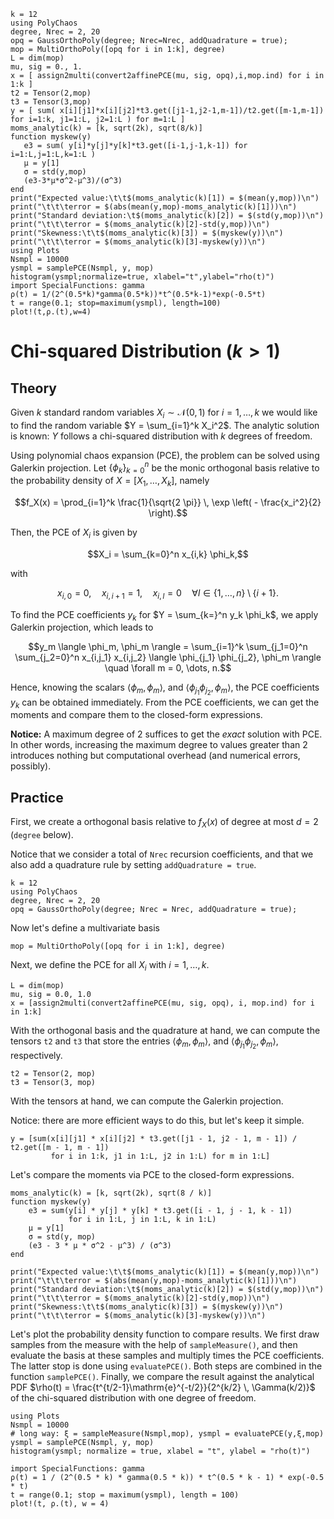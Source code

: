 ```@setup mysetup
k = 12
using PolyChaos
degree, Nrec = 2, 20
opq = GaussOrthoPoly(degree; Nrec=Nrec, addQuadrature = true);
mop = MultiOrthoPoly([opq for i in 1:k], degree)
L = dim(mop)
mu, sig = 0., 1.
x = [ assign2multi(convert2affinePCE(mu, sig, opq),i,mop.ind) for i in 1:k ]
t2 = Tensor(2,mop)
t3 = Tensor(3,mop)
y = [ sum( x[i][j1]*x[i][j2]*t3.get([j1-1,j2-1,m-1])/t2.get([m-1,m-1])  for i=1:k, j1=1:L, j2=1:L ) for m=1:L ]
moms_analytic(k) = [k, sqrt(2k), sqrt(8/k)]
function myskew(y)
   e3 = sum( y[i]*y[j]*y[k]*t3.get([i-1,j-1,k-1]) for i=1:L,j=1:L,k=1:L )
   μ = y[1]
   σ = std(y,mop)
   (e3-3*μ*σ^2-μ^3)/(σ^3)
end
print("Expected value:\t\t$(moms_analytic(k)[1]) = $(mean(y,mop))\n")
print("\t\t\terror = $(abs(mean(y,mop)-moms_analytic(k)[1]))\n")
print("Standard deviation:\t$(moms_analytic(k)[2]) = $(std(y,mop))\n")
print("\t\t\terror = $(moms_analytic(k)[2]-std(y,mop))\n")
print("Skewness:\t\t$(moms_analytic(k)[3]) = $(myskew(y))\n")
print("\t\t\terror = $(moms_analytic(k)[3]-myskew(y))\n")
using Plots
Nsmpl = 10000
ysmpl = samplePCE(Nsmpl, y, mop)
histogram(ysmpl;normalize=true, xlabel="t",ylabel="rho(t)")
import SpecialFunctions: gamma
ρ(t) = 1/(2^(0.5*k)*gamma(0.5*k))*t^(0.5*k-1)*exp(-0.5*t)
t = range(0.1; stop=maximum(ysmpl), length=100)
plot!(t,ρ.(t),w=4)
```

# Chi-squared Distribution ($k>1$)

## Theory

Given $k$ standard random variables $X_i \sim \mathcal{N}(0,1)$ for $i=1,\dots,k$ we would like to find the random variable $Y = \sum_{i=1}^k X_i^2$.
The analytic solution is known: $Y$ follows a chi-squared distribution with $k$ degrees of freedom.

Using polynomial chaos expansion (PCE), the problem can be solved using Galerkin projection.
Let $\{\phi_k \}_{k=0}^{n}$ be the monic orthogonal basis relative to the probability density of $X = [X_1, \dots, X_k]$, namely

```math
f_X(x) =  \prod_{i=1}^k \frac{1}{\sqrt{2 \pi}} \, \exp \left( - \frac{x_i^2}{2} \right).
```

Then, the PCE of $X_i$ is given by

```math
X_i = \sum_{k=0}^n x_{i,k} \phi_k,
```

with

```math
x_{i,0} = 0, \quad x_{i,i+1} = 1, \quad x_{i,l} = 0 \quad \forall l \in \{1,\dots,n\} \setminus \{i+1\}.
```

To find the PCE coefficients $y_k$ for $Y = \sum_{k=}^n y_k \phi_k$, we apply Galerkin projection, which leads to

```math
y_m \langle \phi_m, \phi_m \rangle = \sum_{i=1}^k \sum_{j_1=0}^n \sum_{j_2=0}^n x_{i,j_1} x_{i,j_2} \langle \phi_{j_1} \phi_{j_2}, \phi_m \rangle \quad \forall m = 0, \dots, n.
```

Hence, knowing the scalars $\langle \phi_m, \phi_m \rangle$, and $\langle \phi_{j_1} \phi_{j_2}, \phi_m \rangle$, the PCE coefficients $y_k$ can be obtained immediately.
From the PCE coefficients, we can get the moments and compare them to the closed-form expressions.

__Notice:__ A maximum degree of 2 suffices to get the *exact* solution with PCE.
In other words, increasing the maximum degree to values greater than 2 introduces nothing but computational overhead (and numerical errors, possibly).

## Practice

First, we create a orthogonal basis relative to $f_X(x)$ of degree at most $d=2$ (`degree` below).

Notice that we consider a total of `Nrec` recursion coefficients, and that we also add a quadrature rule by setting `addQuadrature = true`.

```@example mysetup
k = 12
using PolyChaos
degree, Nrec = 2, 20
opq = GaussOrthoPoly(degree; Nrec = Nrec, addQuadrature = true);
```

Now let's define a multivariate basis

```@example mysetup
mop = MultiOrthoPoly([opq for i in 1:k], degree)
```

Next, we define the PCE for all $X_i$ with $i = 1, \dots, k$.

```@example mysetup
L = dim(mop)
mu, sig = 0.0, 1.0
x = [assign2multi(convert2affinePCE(mu, sig, opq), i, mop.ind) for i in 1:k]
```

With the orthogonal basis and the quadrature at hand, we can compute the tensors `t2` and `t3` that store the entries $\langle \phi_m, \phi_m \rangle$, and $\langle \phi_{j_1} \phi_{j_2}, \phi_m \rangle$, respectively.

```@example mysetup
t2 = Tensor(2, mop)
t3 = Tensor(3, mop)
```

With the tensors at hand, we can compute the Galerkin projection.

Notice: there are more efficient ways to do this, but let's keep it simple.

```@example mysetup
y = [sum(x[i][j1] * x[i][j2] * t3.get([j1 - 1, j2 - 1, m - 1]) / t2.get([m - 1, m - 1])
         for i in 1:k, j1 in 1:L, j2 in 1:L) for m in 1:L]
```

Let's compare the moments via PCE to the closed-form expressions.

```@example mysetup
moms_analytic(k) = [k, sqrt(2k), sqrt(8 / k)]
function myskew(y)
    e3 = sum(y[i] * y[j] * y[k] * t3.get([i - 1, j - 1, k - 1])
             for i in 1:L, j in 1:L, k in 1:L)
    μ = y[1]
    σ = std(y, mop)
    (e3 - 3 * μ * σ^2 - μ^3) / (σ^3)
end

print("Expected value:\t\t$(moms_analytic(k)[1]) = $(mean(y,mop))\n")
print("\t\t\terror = $(abs(mean(y,mop)-moms_analytic(k)[1]))\n")
print("Standard deviation:\t$(moms_analytic(k)[2]) = $(std(y,mop))\n")
print("\t\t\terror = $(moms_analytic(k)[2]-std(y,mop))\n")
print("Skewness:\t\t$(moms_analytic(k)[3]) = $(myskew(y))\n")
print("\t\t\terror = $(moms_analytic(k)[3]-myskew(y))\n")
```

Let's plot the probability density function to compare results.
We first draw samples from the measure with the help of `sampleMeasure()`, and then evaluate the basis at these samples and multiply times the PCE coefficients.
The latter stop is done using `evaluatePCE()`.
Both steps are combined in the function `samplePCE()`.
Finally, we compare the result against the analytical PDF $\rho(t) = \frac{t^{t/2-1}\mathrm{e}^{-t/2}}{2^{k/2} \, \Gamma(k/2)}$ of the chi-squared distribution with one degree of freedom.

```@example mysetup
using Plots
Nsmpl = 10000
# long way: ξ = sampleMeasure(Nsmpl,mop), ysmpl = evaluatePCE(y,ξ,mop)
ysmpl = samplePCE(Nsmpl, y, mop)
histogram(ysmpl; normalize = true, xlabel = "t", ylabel = "rho(t)")

import SpecialFunctions: gamma
ρ(t) = 1 / (2^(0.5 * k) * gamma(0.5 * k)) * t^(0.5 * k - 1) * exp(-0.5 * t)
t = range(0.1; stop = maximum(ysmpl), length = 100)
plot!(t, ρ.(t), w = 4)
```
